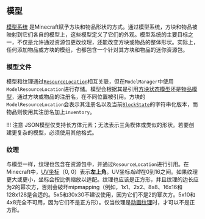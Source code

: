 ## 模型
[模型系统][models] 是Minecraft赋予方块和物品形状的方式。通过模型系统，方块和物品被映射到它们各自的模型上，这些模型定义了它们的外观。模型系统的主要目标之一，不仅是允许通过资源包更改纹理，还能改变方块或物品的整体形状。实际上，任何添加物品或方块的模组，也都包含一个针对其方块和物品的迷你资源包。

### 模型文件
模型和纹理通过[`ResourceLocation`][resloc]相互关联，但在`ModelManager`中使用`ModelResourceLocation`进行存储。模型会根据其是引用[方块状态模型][statemodel]还是[物品模型][itemmodels]，通过方块或物品的注册名，在不同位置被引用。方块的`ModelResourceLocation`会表示其注册名以及当前[`BlockState`][state]的字符串化版本，而物品则使用其注册名加上`inventory`。

!!! 注意
    JSON模型仅支持长方体元素；无法表示三角楔体或类似的形状。若要创建更复杂的模型，必须使用其他格式。

### 纹理
与模型一样，纹理也包含在资源包中，并通过`ResourceLocation`进行引用。在Minecraft中，[UV坐标][uv]（0, 0）表示**左上角**。UV坐标*始终*在0到16之间。如果纹理更大或更小，坐标会按比例缩放以适配。纹理也应该是正方形，并且纹理的边长应为2的幂次方，否则会破坏mipmapping（例如，1x1、2x2、8x8、16x16和128x128是合适的。5x5和30x30不建议使用，因为它们不是2的幂次方。5x10和4x8完全不可用，因为它们不是正方形）。仅当纹理是[动画纹理][animated]时，才可以不是正方形。

[models]: https://minecraft.wiki/w/Tutorials/Models#File_path
[resloc]: ../../../concepts/resources.md#resourcelocation
[statemodel]: https://minecraft.wiki/w/Tutorials/Models#Block_states
[itemmodels]: https://minecraft.wiki/w/Tutorials/Models#Item_models
[state]: ../../../blocks/states.md
[uv]: https://en.wikipedia.org/wiki/UV_mapping
[animated]: https://minecraft.wiki/w/Resource_Pack?so=search#Animation
